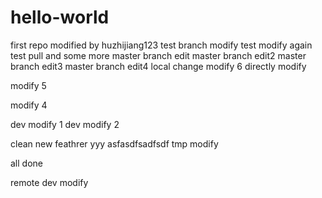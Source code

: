 # hello-world
first repo
modified by huzhijiang123
test branch modify
test modify again
test pull and some more
master branch edit
master branch edit2
master branch edit3
master branch edit4
local change
modify 6
directly modify


modify 5

modify 4

dev modify 1
dev modify 2

clean
new feathrer
yyy
asfasdfsadfsdf
tmp modify

all done

remote dev modify
